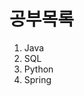 # 공부목록

 1. Java
 2. SQL
 3. Python
 4. Spring

<!--stackedit_data:
eyJoaXN0b3J5IjpbLTE1MDM4NDI5MzNdfQ==
-->